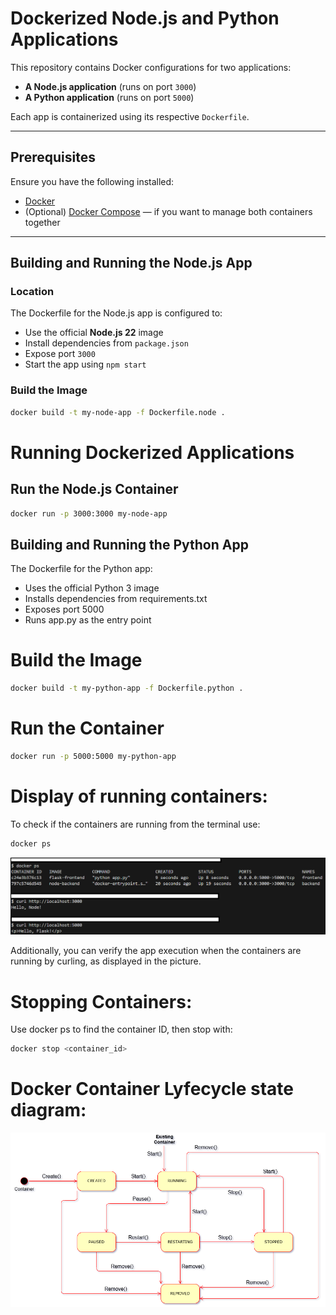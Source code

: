 # Dockerized Node.js and Python Applications

This repository contains Docker configurations for two applications:

- **A Node.js application** (runs on port `3000`)
- **A Python application** (runs on port `5000`)

Each app is containerized using its respective `Dockerfile`.

---

## Prerequisites

Ensure you have the following installed:

- [Docker](https://www.docker.com/)
- (Optional) [Docker Compose](https://docs.docker.com/compose/) — if you want to manage both containers together

---

## Building and Running the Node.js App

### Location

The Dockerfile for the Node.js app is configured to:

- Use the official **Node.js 22** image
- Install dependencies from `package.json`
- Expose port `3000`
- Start the app using `npm start`

### Build the Image
```bash
docker build -t my-node-app -f Dockerfile.node .
```

# Running Dockerized Applications

## Run the Node.js Container
```bash
docker run -p 3000:3000 my-node-app
```

## Building and Running the Python App

The Dockerfile for the Python app:

- Uses the official Python 3 image
- Installs dependencies from requirements.txt
- Exposes port 5000
- Runs app.py as the entry point

# Build the Image
```bash
docker build -t my-python-app -f Dockerfile.python .
```

# Run the Container
```bash
docker run -p 5000:5000 my-python-app
```
# Display of running containers:
To check if the containers are running from the terminal use:
```bash
docker ps
```
![Alt text](/running.png)

Additionally, you can verify the app execution when the containers are running by curling, as displayed in the picture.

# Stopping Containers:

Use docker ps to find the container ID, then stop with:
```bash
docker stop <container_id>
```

# Docker Container Lyfecycle state diagram:

![Alt text](/Docker_Container_State_Diag.drawio.png)